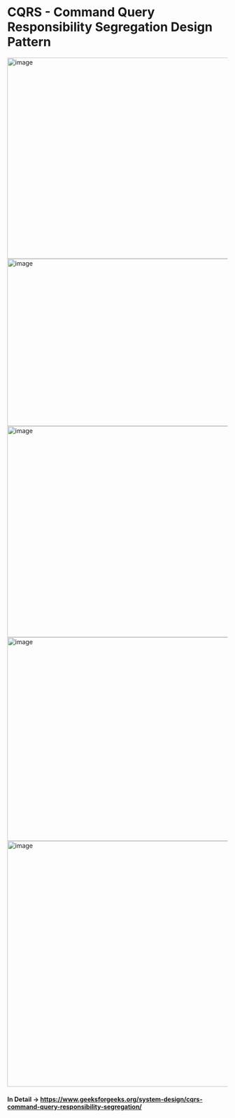 # CQRS - Command Query Responsibility Segregation Design Pattern

<img width="930" height="459" alt="image" src="https://github.com/user-attachments/assets/d39d6b65-b512-4810-bfde-e619a77e355b" />

<img width="799" height="382" alt="image" src="https://github.com/user-attachments/assets/0d4c5763-e1b1-4fa3-968e-52549bbb1206" />

<img width="834" height="482" alt="image" src="https://github.com/user-attachments/assets/3b160299-5ab9-4539-adde-87248b79563b" />

<img width="808" height="465" alt="image" src="https://github.com/user-attachments/assets/9bba3e96-8735-4c93-ad20-ceb46eb39123" />

<img width="827" height="561" alt="image" src="https://github.com/user-attachments/assets/fac5448c-883c-4337-99fd-51698b9ef409" />

#### In Detail -> https://www.geeksforgeeks.org/system-design/cqrs-command-query-responsibility-segregation/
